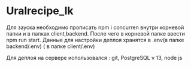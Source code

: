 # Uralrecipe_lk

Для зауска необходимо прописать npm i concurren внутри корневой папки и в папках client,backend. После чего в корневой папке ввести npm run start. Данные для настройки деплоя хранятся в .env(в папке backend/.env) ( в папке client/.env)

Для деплоя на сервере использовался : git, PostgreSQL v 13, node js
